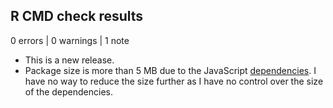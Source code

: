## R CMD check results

0 errors | 0 warnings | 1 note

* This is a new release.
* Package size is more than 5 MB due to the JavaScript [dependencies](https://github.com/antvis/G6). I have no way
to reduce the size further as I have no control over the size of the dependencies.
